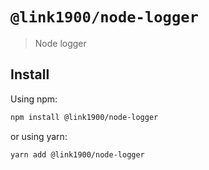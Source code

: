 # `@link1900/node-logger`

> Node logger

## Install

Using npm:

```sh
npm install @link1900/node-logger
```

or using yarn:

```sh
yarn add @link1900/node-logger
```
